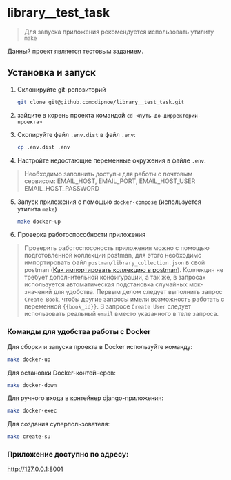 # library__test_task
>Для запуска приложения рекомендуется использовать утилиту `make`

Данный проект является тестовым заданием.

## Установка и запуск
1. Склонируйте git-репозиторий
   ```bash
   git clone git@github.com:dipnoe/library__test_task.git
   ```
2. зайдите в корень проекта командой `cd <путь-до-дирректории-проекта>` 
3. Скопируйте файл `.env.dist` в файл `.env`:
    ```bash
    cp .env.dist .env
    ```

4. Настройте недостающие переменные окружения в файле `.env`.
> Необходимо заполнить доступы для работы с почтовым сервисом:
> EMAIL_HOST,
> EMAIL_PORT,
> EMAIL_HOST_USER
> EMAIL_HOST_PASSWORD

5. Запуск приложения с помощью `docker-compose` (используется утилита `make`)
    ```bash
   make docker-up
    ```
6. Проверка работоспособности приложения
> Проверить работоспосоность приложения можно с помощью подготовленной коллекции postman,
> для этого необходимо импортировать файл `postman/library_collection.json` в свой postman 
> ([Как импортировать коллекцию в postman](https://docs.rkeeper.ru/api/testirovanie-zaprosov-v-postman-87557103.html#id-%D0%A2%D0%B5%D1%81%D1%82%D0%B8%D1%80%D0%BE%D0%B2%D0%B0%D0%BD%D0%B8%D0%B5%D0%B7%D0%B0%D0%BF%D1%80%D0%BE%D1%81%D0%BE%D0%B2%D0%B2Postman-%D0%98%D0%BC%D0%BF%D0%BE%D1%80%D1%82%D0%BA%D0%BE%D0%BB%D0%BB%D0%B5%D0%BA%D1%86%D0%B8%D0%B9)).
> Коллекция не требует дополнительной конфигурации, а так же, в запросах используется автоматическая
> подстановка случайных мок-значений для удобства. Первым делом следует выполнить запрос `Create Book`,
> чтобы другие запросы имели возможность работать с переменной `{{book_id}}`. В запросе `Create User` следует
> использовать реальный `email` вместо указанного в теле запроса.


### Команды для удобства работы с Docker

Для сборки и запуска проекта в Docker используйте команду:
```bash
make docker-up
```

Для остановки Docker-контейнеров:
```bash
make docker-down
```

Для ручного входа в контейнер django-приложения:
```bash
make docker-exec
```

Для создания суперпользователя:
```bash
make create-su
```

### Приложение доступно по адресу:
http://127.0.0.1:8001
